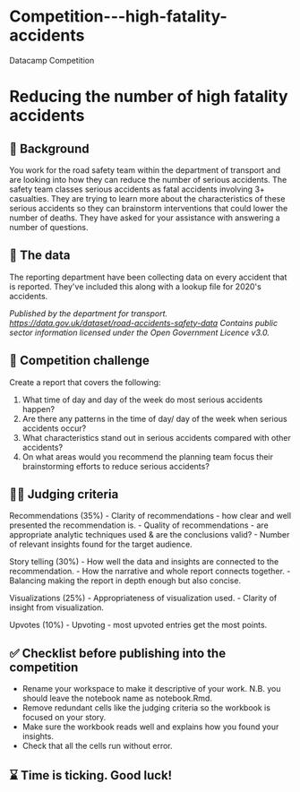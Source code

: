 # Competition---high-fatality-accidents
Datacamp Competition

# Reducing the number of high fatality accidents

## 📖 Background

You work for the road safety team within the department of transport and are looking into how they can reduce the number of serious accidents. The safety team classes serious accidents as fatal accidents involving 3+ casualties. They are trying to learn more about the characteristics of these serious accidents so they can brainstorm interventions that could lower the number of deaths. They have asked for your assistance with answering a number of questions.

## 💾 The data

The reporting department have been collecting data on every accident that is reported. They've included this along with a lookup file for 2020's accidents.

*Published by the department for transport. <https://data.gov.uk/dataset/road-accidents-safety-data>* *Contains public sector information licensed under the Open Government Licence v3.0.*

## 💪 Competition challenge

Create a report that covers the following:

1.  What time of day and day of the week do most serious accidents happen?
2.  Are there any patterns in the time of day/ day of the week when serious accidents occur?
3.  What characteristics stand out in serious accidents compared with other accidents?
4.  On what areas would you recommend the planning team focus their brainstorming efforts to reduce serious accidents?

## 🧑‍⚖️ Judging criteria

Recommendations (35%) - Clarity of recommendations - how clear and well presented the recommendation is. - Quality of recommendations - are appropriate analytic techniques used & are the conclusions valid? - Number of relevant insights found for the target audience.

Story telling (30%) - How well the data and insights are connected to the recommendation. - How the narrative and whole report connects together. - Balancing making the report in depth enough but also concise.

Visualizations (25%) - Appropriateness of visualization used. - Clarity of insight from visualization.

Upvotes (10%) - Upvoting - most upvoted entries get the most points.

## ✅ Checklist before publishing into the competition

-   Rename your workspace to make it descriptive of your work. N.B. you should leave the notebook name as notebook.Rmd.
-   Remove redundant cells like the judging criteria so the workbook is focused on your story.
-   Make sure the workbook reads well and explains how you found your insights.
-   Check that all the cells run without error.

## ⌛️ Time is ticking. Good luck!
